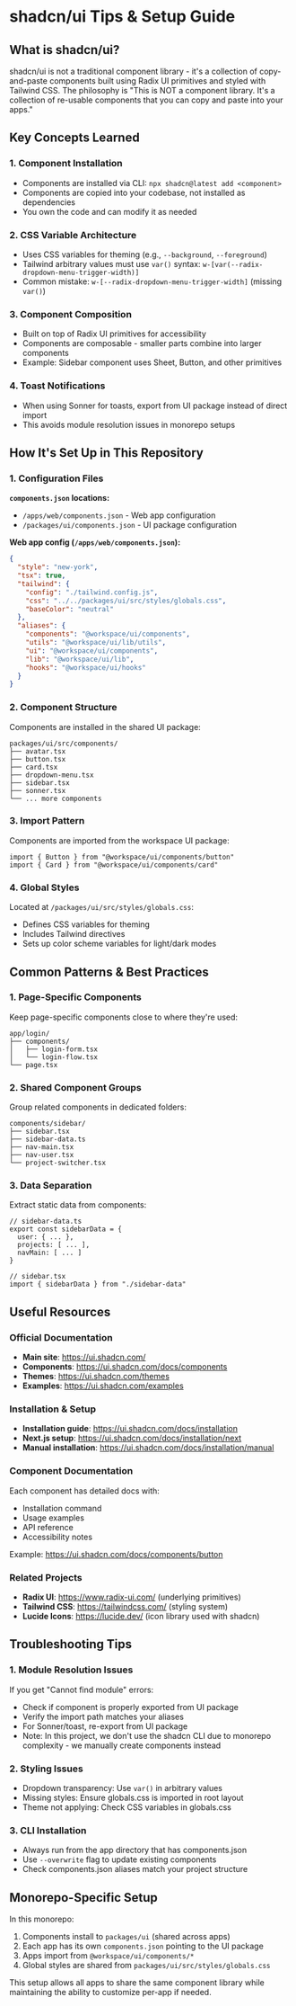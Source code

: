 # shadcn/ui Tips & Setup Guide

## What is shadcn/ui?

shadcn/ui is not a traditional component library - it's a collection of copy-and-paste components built using Radix UI primitives and styled with Tailwind CSS. The philosophy is "This is NOT a component library. It's a collection of re-usable components that you can copy and paste into your apps."

## Key Concepts Learned

### 1. Component Installation
- Components are installed via CLI: `npx shadcn@latest add <component>`
- Components are copied into your codebase, not installed as dependencies
- You own the code and can modify it as needed

### 2. CSS Variable Architecture
- Uses CSS variables for theming (e.g., `--background`, `--foreground`)
- Tailwind arbitrary values must use `var()` syntax: `w-[var(--radix-dropdown-menu-trigger-width)]`
- Common mistake: `w-[--radix-dropdown-menu-trigger-width]` (missing `var()`)

### 3. Component Composition
- Built on top of Radix UI primitives for accessibility
- Components are composable - smaller parts combine into larger components
- Example: Sidebar component uses Sheet, Button, and other primitives

### 4. Toast Notifications
- When using Sonner for toasts, export from UI package instead of direct import
- This avoids module resolution issues in monorepo setups

## How It's Set Up in This Repository

### 1. Configuration Files

**`components.json` locations:**
- `/apps/web/components.json` - Web app configuration
- `/packages/ui/components.json` - UI package configuration

**Web app config (`/apps/web/components.json`):**
```json
{
  "style": "new-york",
  "tsx": true,
  "tailwind": {
    "config": "./tailwind.config.js",
    "css": "../../packages/ui/src/styles/globals.css",
    "baseColor": "neutral"
  },
  "aliases": {
    "components": "@workspace/ui/components",
    "utils": "@workspace/ui/lib/utils",
    "ui": "@workspace/ui/components",
    "lib": "@workspace/ui/lib",
    "hooks": "@workspace/ui/hooks"
  }
}
```

### 2. Component Structure
Components are installed in the shared UI package:
```
packages/ui/src/components/
├── avatar.tsx
├── button.tsx
├── card.tsx
├── dropdown-menu.tsx
├── sidebar.tsx
├── sonner.tsx
└── ... more components
```

### 3. Import Pattern
Components are imported from the workspace UI package:
```tsx
import { Button } from "@workspace/ui/components/button"
import { Card } from "@workspace/ui/components/card"
```

### 4. Global Styles
Located at `/packages/ui/src/styles/globals.css`:
- Defines CSS variables for theming
- Includes Tailwind directives
- Sets up color scheme variables for light/dark modes

## Common Patterns & Best Practices

### 1. Page-Specific Components
Keep page-specific components close to where they're used:
```
app/login/
├── components/
│   ├── login-form.tsx
│   └── login-flow.tsx
└── page.tsx
```

### 2. Shared Component Groups
Group related components in dedicated folders:
```
components/sidebar/
├── sidebar.tsx
├── sidebar-data.ts
├── nav-main.tsx
├── nav-user.tsx
└── project-switcher.tsx
```

### 3. Data Separation
Extract static data from components:
```tsx
// sidebar-data.ts
export const sidebarData = {
  user: { ... },
  projects: [ ... ],
  navMain: [ ... ]
}

// sidebar.tsx
import { sidebarData } from "./sidebar-data"
```

## Useful Resources

### Official Documentation
- **Main site**: https://ui.shadcn.com/
- **Components**: https://ui.shadcn.com/docs/components
- **Themes**: https://ui.shadcn.com/themes
- **Examples**: https://ui.shadcn.com/examples

### Installation & Setup
- **Installation guide**: https://ui.shadcn.com/docs/installation
- **Next.js setup**: https://ui.shadcn.com/docs/installation/next
- **Manual installation**: https://ui.shadcn.com/docs/installation/manual

### Component Documentation
Each component has detailed docs with:
- Installation command
- Usage examples
- API reference
- Accessibility notes

Example: https://ui.shadcn.com/docs/components/button

### Related Projects
- **Radix UI**: https://www.radix-ui.com/ (underlying primitives)
- **Tailwind CSS**: https://tailwindcss.com/ (styling system)
- **Lucide Icons**: https://lucide.dev/ (icon library used with shadcn)

## Troubleshooting Tips

### 1. Module Resolution Issues
If you get "Cannot find module" errors:
- Check if component is properly exported from UI package
- Verify the import path matches your aliases
- For Sonner/toast, re-export from UI package
- Note: In this project, we don't use the shadcn CLI due to monorepo complexity - we manually create components instead

### 2. Styling Issues
- Dropdown transparency: Use `var()` in arbitrary values
- Missing styles: Ensure globals.css is imported in root layout
- Theme not applying: Check CSS variables in globals.css

### 3. CLI Installation
- Always run from the app directory that has components.json
- Use `--overwrite` flag to update existing components
- Check components.json aliases match your project structure

## Monorepo-Specific Setup

In this monorepo:
1. Components install to `packages/ui` (shared across apps)
2. Each app has its own `components.json` pointing to the UI package
3. Apps import from `@workspace/ui/components/*`
4. Global styles are shared from `packages/ui/src/styles/globals.css`

This setup allows all apps to share the same component library while maintaining the ability to customize per-app if needed.